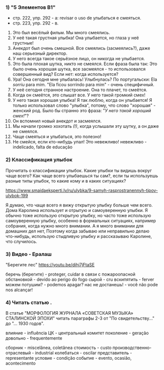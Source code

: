 ### 1) "5 Элементов B1"

- стр. 222, упр. 292 - а: revisar o uso de улыбаться е смеяться. 
- стр. 223, упр. 292 - в.

1. Это был весёлый фильм. Мы много смеялись.
2. У неё такая грустная улыбка! Она улыбается, но глаза у неё грустные!
3. Анекдот был очень смешной. Все смеялись (засмеялись?), даже наш серьезный директор.
4. У него всегда такое серьёзное лицо, он никогда не улыбается.
5. Это была плохая шутка, никто не смеялся. 
    Если фраза была так: Это было очень хорошая шутка, все засмеялся - то использовался совершенный вид? Если нет: когда используется?
6. Ура! Она сегодня мне улыбалась! 
    Улыбнулась? По португальски: Ela *sorriu* para mim. "Ela ficou sorrindo para mim" - очень специфичный.
7. У неё сегодня странное настроение. Она то плачет, то смеётся.
8. Когда он смеётся, это слышат все. У него такой громкий смех!
9. У него такая хорошая улыбка! Я так люблю, когда он улыбается! 
    Я только использовал слово "улыбка", потому, что слово "хорошая" - женский род. Было бы странно это фраза: "*У него такой хороший смех!*"?
10. Он вспомнил новый анекдот и засмеялся.
11. Мы начали громко хохотать *(!)*, когда услышали эту шутку, а он даже не смеялся.
12. Чаще смеяться и улыбаться, это полезно!
13. Не смейся, если кто-нибудь упал! Это невежливо!
    невежливо - indelicado, falta de educação

### 2) Классификация улыбок

Прочитать о классификации улыбок. Какие улыбки ты видишь вокруг чаще всего? Как чаще всего улыбаешься ты сам?, если ты используешь разные типы улыбок, то какие кому и в каких ситуациях?

https://www.smaidaeksperti.lv/ru/ulybka/9-samyh-rasprostranennyh-tipov-ulybok-199

 Я думаю, что чаще всего я вижу открытую улыбку больше чем всего. Дома Каролина использует и отрытую и самоуверенную улыбки. Я обычно тоже использую открытую улыбку, но часто тоже использую самоуверенную улыбку, особенно в формальных ситуациях, например собрания, когда нужно много внимании. А я много внимании для домашних дел нет, Поэтому когда забываю или неправильно делаю что-нибудь, использую стыдливую улыбку и рассказываю Каролине, что случилось.

### 3) Видео - Ералаш

"Берегите лес"
https://youtu.be/dihj7jFtaSE 

беречь (берегите) - proteger, cuidar
в связи с пожароопасной обстановкой - devido ao perigo do fogo
сырой - cru
вскипятить - ferver
можем потушим? - podemos apagar?
нас не достанешь! - você não pode nos alcançar!

### 4) Читать статью .

В статье "МОРФОЛОГИЯ ЖУРНАЛА «СОВЕТСКАЯ МУЗЫКА» СТАЛИНСКОЙ ЭПОХИ" читать параграфы 2-3 от "По свидетельству..." до "... 1930 годов". 

влияние - influência
ЦК - центральный комитет
поколение - geração
довольно - frequentemente

сбoрник - miscelânea, coletânea
стоимость - custo
производственно-отраслевый - industrial
колебаться - oscilar
представитель - representante
условие - condição
событие - evento, ocasião, acontecimento
